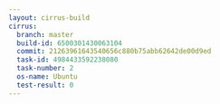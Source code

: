 ```yaml
---
layout: cirrus-build
cirrus:
  branch: master
  build-id: 6500301430063104
  commit: 21263961643540656c880b75abb62642de00d9ed
  task-id: 4984433592238080
  task-number: 2
  os-name: Ubuntu
  test-result: 0
---
```

